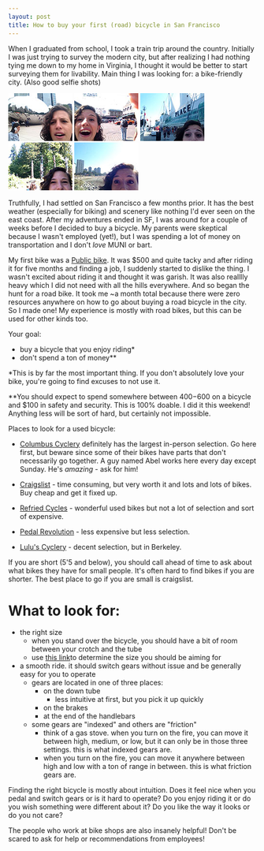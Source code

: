 ```yaml
---
layout: post
title: How to buy your first (road) bicycle in San Francisco
---
```


When I graduated from school, I took a train trip around the country. Initially I was just trying to survey the modern city, but after realizing I had nothing tying me down to my home in Virginia, I thought it would be better to start surveying them for livability. Main thing I was looking for: a bike-friendly city. (Also good selfie shots)

![Chicago?](/assets/IMG_2167.jpg)
![Seattle!](/assets/IMG_2434.jpg)
![Canada.](/assets/IMG_2452.jpg)
![Canada.](/assets/IMG_2461.jpg)
![Poles!](/assets/IMG_2481.jpg)

Truthfully, I had settled on San Francisco a few months prior. It has the best weather (especially for biking) and scenery like nothing I'd ever seen on the east coast. After my adventures ended in SF, I was around for a couple of weeks before I decided to buy a bicycle. My parents were skeptical because I wasn't employed (yet!), but I was spending a lot of money on transportation and I don't *love* MUNI or bart.

My first bike was a [Public bike](http://publicbikes.com/p/PUBLIC-V7-2015-Best-City-Bike-Commuter-Cruiser-Bicycle-Reviews). It was $500 and quite tacky and after riding it for five months and finding a job, I suddenly started to dislike the thing. I wasn't excited about riding it and thought it was garish. It was also realllly heavy which I did not need with all the hills everywhere. And so began the hunt for a road bike. It took me ~a month total because there were zero resources anywhere on how to go about buying a road bicycle in the city. So I made one! My experience is mostly with road bikes, but this can be used for other kinds too.

Your goal:

* buy a bicycle that you enjoy riding*
* don't spend a ton of money** 

*This is by far the most important thing. If you don't absolutely love your bike, you're going to find excuses to not use it.

**You should expect to spend somewhere between $400-$600 on a bicycle and $100 in safety and security. This is 100% doable. I did it this weekend! Anything less will be sort of hard, but certainly not impossible.

Places to look for a used bicycle:

* [Columbus Cyclery](http://www.gobikeit.com/cyclery/buy-a-bike/used-bikes/) definitely has the largest in-person selection. Go here first, but beware since some of their bikes have parts that don't necessarily go together. A guy named Abel works here every day except Sunday. He's *amazing* - ask for him!

* [Craigslist](http://sfbay.craigslist.org/search/bik) - time consuming, but very worth it and lots and lots of bikes. Buy cheap and get it fixed up.

* [Refried Cycles](http://www.refriedcycles.com/) - wonderful used bikes but not a lot of selection and sort of expensive.

* [Pedal Revolution](http://www.pedalrevolution.org/) - less expensive but less selection.

* [Lulu's Cyclery](http://www.yelp.com/biz/lulus-cyclery-berkeley) - decent selection, but in Berkeley.

If you are short (5'5 and below), you should call ahead of time to ask about what bikes they have for small people. It's often hard to find bikes if you are shorter. The best place to go if you are small is craigslist.

What to look for:
===
* the right size
	* when you stand over the bicycle, you should have a bit of room between your crotch and the tube
	* use [this link](http://www.ebicycles.com/bicycle-tools/frame-sizer)to determine the size you should be aiming for 
* a smooth ride. it should switch gears without issue and be generally easy for you to operate
	* gears are located in one of three places:
		* on the down tube
			* less intuitive at first, but you pick it up quickly 
		* on the brakes
		* at the end of the handlebars
	* some gears are "indexed" and others are "friction"
		* think of a gas stove. when you turn on the fire, you can move it between high, medium, or low, but it can only be in those three settings. this is what indexed gears are.
		* when you turn on the fire, you can move it anywhere between high and low with a ton of range in between. this is what friction gears are.


Finding the right bicycle is mostly about intuition. Does it feel nice when you pedal and switch gears or is it hard to operate? Do you enjoy riding it or do you wish something were different about it? Do you like the way it looks or do you not care? 

The people who work at bike shops are also insanely helpful! Don't be scared to ask for help or recommendations from employees! 


